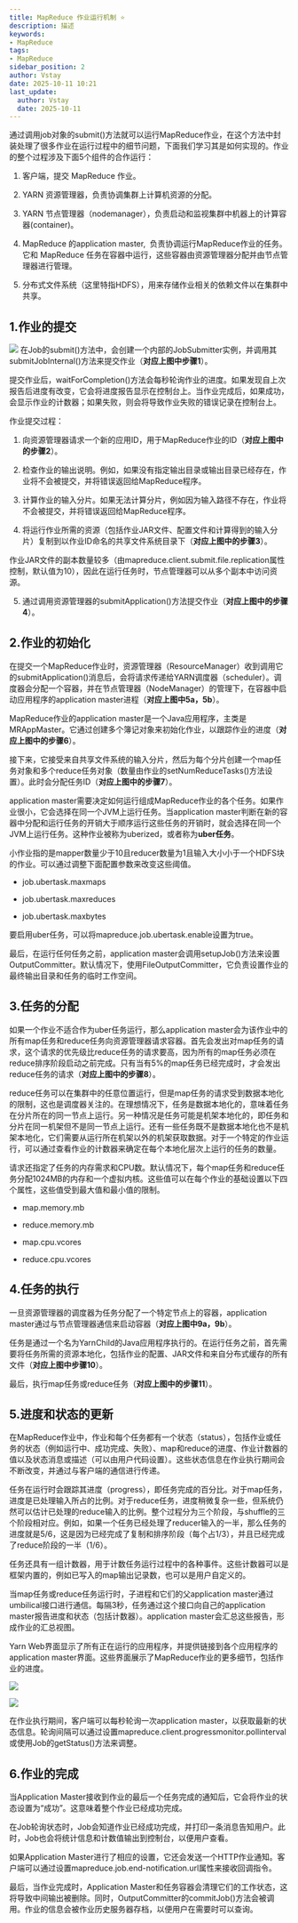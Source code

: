 ```yaml
---
title: MapReduce 作业运行机制 ⭐️
description: 描述
keywords:
- MapReduce
tags:
- MapReduce
sidebar_position: 2
author: Vstay
date: 2025-10-11 10:21
last_update:
  author: Vstay
  date: 2025-10-11
---
```


通过调用job对象的submit()方法就可以运行MapReduce作业，在这个方法中封装处理了很多作业在运行过程中的细节问题，下面我们学习其是如何实现的。作业的整个过程涉及下面5个组件的合作运行：

1. 客户端，提交 MapReduce 作业。
    
2. YARN 资源管理器，负责协调集群上计算机资源的分配。
    
3. YARN 节点管理器（nodemanager），负责启动和监视集群中机器上的计算容器(container)。
    
4. MapReduce 的application master,  负责协调运行MapReduce作业的任务。它和 MapReduce 任务在容器中运行，这些容器由资源管理器分配并由节点管理器进行管理。
    
5. 分布式文件系统（这里特指HDFS），用来存储作业相关的依赖文件以在集群中共享。
    

## 1.**作业的提交**
![](https://cdn.jsdelivr.net/gh/Vstay97/Img_storage@main/blog/2025/Mapreduce%20%E4%BD%9C%E4%B8%9A%E8%BF%90%E8%A1%8C%E6%9C%BA%E5%88%B6/20251011103008004.png)
在Job的submit()方法中，会创建一个内部的JobSubmitter实例，并调用其submitJobInternal()方法来提交作业（**对应上图中步骤1**）。

提交作业后，waitForCompletion()方法会每秒轮询作业的进度。如果发现自上次报告后进度有改变，它会将进度报告显示在控制台上。当作业完成后，如果成功，会显示作业的计数器；如果失败，则会将导致作业失败的错误记录在控制台上。

作业提交过程：

1. 向资源管理器请求一个新的应用ID，用于MapReduce作业的ID（**对应上图中的步骤2**）。
    
2. 检查作业的输出说明。例如，如果没有指定输出目录或输出目录已经存在，作业将不会被提交，并将错误返回给MapReduce程序。
    
3. 计算作业的输入分片。如果无法计算分片，例如因为输入路径不存在，作业将不会被提交，并将错误返回给MapReduce程序。
    
4. 将运行作业所需的资源（包括作业JAR文件、配置文件和计算得到的输入分片）复制到以作业ID命名的共享文件系统目录下（**对应上图中的步骤3**）。
    

作业JAR文件的副本数量较多（由mapreduce.client.submit.file.replication属性控制，默认值为10），因此在运行任务时，节点管理器可以从多个副本中访问资源。

5. 通过调用资源管理器的submitApplication()方法提交作业（**对应上图中的步骤4**）。
    

## 2.**作业的初始化**

在提交一个MapReduce作业时，资源管理器（ResourceManager）收到调用它的submitApplication()消息后，会将请求传递给YARN调度器（scheduler）。调度器会分配一个容器，并在节点管理器（NodeManager）的管理下，在容器中启动应用程序的application master进程（**对应上图中5a，5b**）。

MapReduce作业的application master是一个Java应用程序，主类是MRAppMaster。它通过创建多个簿记对象来初始化作业，以跟踪作业的进度（**对应上图中的步骤6**）。

接下来，它接受来自共享文件系统的输入分片，然后为每个分片创建一个map任务对象和多个reduce任务对象（数量由作业的setNumReduceTasks()方法设置）。此时会分配任务ID（**对应上图中的步骤7**）。

application master需要决定如何运行组成MapReduce作业的各个任务。如果作业很小，它会选择在同一个JVM上运行任务。当application master判断在新的容器中分配和运行任务的开销大于顺序运行这些任务的开销时，就会选择在同一个JVM上运行任务。这种作业被称为uberized，或者称为**uber任务**。

小作业指的是mapper数量少于10且reducer数量为1且输入大小小于一个HDFS块的作业。可以通过调整下面配置参数来改变这些阈值。

- job.ubertask.maxmaps
    
- job.ubertask.maxreduces
    
- job.ubertask.maxbytes
    

要启用uber任务，可以将mapreduce.job.ubertask.enable设置为true。

最后，在运行任何任务之前，application master会调用setupJob()方法来设置OutputCommitter。默认情况下，使用FileOutputCommitter，它负责设置作业的最终输出目录和任务的临时工作空间。

## 3.**任务的分配**

如果一个作业不适合作为uber任务运行，那么application master会为该作业中的所有map任务和reduce任务向资源管理器请求容器。首先会发出对map任务的请求，这个请求的优先级比reduce任务的请求要高，因为所有的map任务必须在reduce排序阶段启动之前完成。只有当有5%的map任务已经完成时，才会发出reduce任务的请求（**对应上图中的步骤8**）。

reduce任务可以在集群中的任意位置运行，但是map任务的请求受到数据本地化的限制，这也是调度器关注的。在理想情况下，任务是数据本地化的，意味着任务在分片所在的同一节点上运行。另一种情况是任务可能是机架本地化的，即任务和分片在同一机架但不是同一节点上运行。还有一些任务既不是数据本地化也不是机架本地化，它们需要从运行所在机架以外的机架获取数据。对于一个特定的作业运行，可以通过查看作业的计数器来确定在每个本地化层次上运行的任务的数量。

请求还指定了任务的内存需求和CPU数。默认情况下，每个map任务和reduce任务分配1024MB的内存和一个虚拟内核。这些值可以在每个作业的基础设置以下四个属性，这些值受到最大值和最小值的限制。

- map.memory.mb
    
- reduce.memory.mb
    
- map.cpu.vcores
    
- reduce.cpu.vcores
    

## 4.**任务的执行**

一旦资源管理器的调度器为任务分配了一个特定节点上的容器，application master通过与节点管理器通信来启动容器（**对应上图中9a，9b**）。

任务是通过一个名为YarnChild的Java应用程序执行的。在运行任务之前，首先需要将任务所需的资源本地化，包括作业的配置、JAR文件和来自分布式缓存的所有文件（**对应上图中步骤10**）。

最后，执行map任务或reduce任务（**对应上图中的步骤11**）。

## 5.**进度和状态的更新**

在MapReduce作业中，作业和每个任务都有一个状态（status），包括作业或任务的状态（例如运行中、成功完成、失败）、map和reduce的进度、作业计数器的值以及状态消息或描述（可以由用户代码设置）。这些状态信息在作业执行期间会不断改变，并通过与客户端的通信进行传递。

任务在运行时会跟踪其进度（progress），即任务完成的百分比。对于map任务，进度是已处理输入所占的比例。对于reduce任务，进度稍微复杂一些，但系统仍然可以估计已处理的reduce输入的比例。整个过程分为三个阶段，与shuffle的三个阶段相对应。例如，如果一个任务已经处理了reducer输入的一半，那么任务的进度就是5/6，这是因为已经完成了复制和排序阶段（每个占1/3），并且已经完成了reduce阶段的一半（1/6）。

任务还具有一组计数器，用于计数任务运行过程中的各种事件。这些计数器可以是框架内置的，例如已写入的map输出记录数，也可以是用户自定义的。

当map任务或reduce任务运行时，子进程和它们的父application master通过umbilical接口进行通信。每隔3秒，任务通过这个接口向自己的application master报告进度和状态（包括计数器）。application master会汇总这些报告，形成作业的汇总视图。

Yarn Web界面显示了所有正在运行的应用程序，并提供链接到各个应用程序的application master界面。这些界面展示了MapReduce作业的更多细节，包括作业的进度。

![](https://cdn.jsdelivr.net/gh/Vstay97/Img_storage@main/blog/2025/Mapreduce%20%E4%BD%9C%E4%B8%9A%E8%BF%90%E8%A1%8C%E6%9C%BA%E5%88%B6/20251011103115013.png)

![](https://cdn.jsdelivr.net/gh/Vstay97/Img_storage@main/blog/2025/Mapreduce%20%E4%BD%9C%E4%B8%9A%E8%BF%90%E8%A1%8C%E6%9C%BA%E5%88%B6/20251011103129016.png)

在作业执行期间，客户端可以每秒轮询一次application master，以获取最新的状态信息。轮询间隔可以通过设置mapreduce.client.progressmonitor.pollinterval或使用Job的getStatus()方法来调整。

## 6.**作业的完成**

当Application Master接收到作业的最后一个任务完成的通知后，它会将作业的状态设置为“成功”。这意味着整个作业已经成功完成。

在Job轮询状态时，Job会知道作业已经成功完成，并打印一条消息告知用户。此时，Job也会将统计信息和计数值输出到控制台，以便用户查看。

如果Application Master进行了相应的设置，它还会发送一个HTTP作业通知。客户端可以通过设置mapreduce.job.end-notification.url属性来接收回调指令。

最后，当作业完成时，Application Master和任务容器会清理它们的工作状态，这将导致中间输出被删除。同时，OutputCommitter的commitJob()方法会被调用。作业的信息会被作业历史服务器存档，以便用户在需要时可以查询。